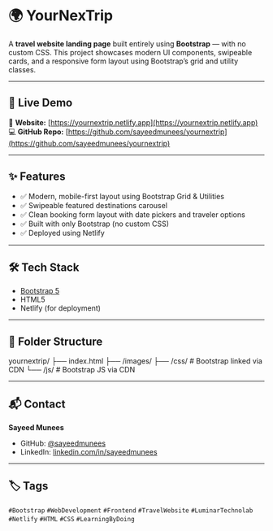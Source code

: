 # 🌍 YourNexTrip

A **travel website landing page** built entirely using **Bootstrap** — with no custom CSS. This project showcases modern UI components, swipeable cards, and a responsive form layout using Bootstrap’s grid and utility classes.

---

## 🔗 Live Demo

🚀 **Website:** [https://yournextrip.netlify.app](https://yournextrip.netlify.app)  
💻 **GitHub Repo:** [https://github.com/sayeedmunees/yournextrip](https://github.com/sayeedmunees/yournextrip)

---

## ✨ Features

- ✅ Modern, mobile-first layout using Bootstrap Grid & Utilities  
- ✅ Swipeable featured destinations carousel  
- ✅ Clean booking form layout with date pickers and traveler options  
- ✅ Built with only Bootstrap (no custom CSS)  
- ✅ Deployed using Netlify

---

## 🛠 Tech Stack

- [Bootstrap 5](https://getbootstrap.com/)
- HTML5
- Netlify (for deployment)

---

## 📁 Folder Structure

yournextrip/
├── index.html
├── /images/
├── /css/ # Bootstrap linked via CDN
└── /js/ # Bootstrap JS via CDN



---

## 📬 Contact

**Sayeed Munees**  
- GitHub: [@sayeedmunees](https://github.com/sayeedmunees)  
- LinkedIn: [linkedin.com/in/sayeedmunees](https://www.linkedin.com/in/sayeedmunees/) 
---

## 🏷 Tags

`#Bootstrap` `#WebDevelopment` `#Frontend` `#TravelWebsite` `#LuminarTechnolab` `#Netlify` `#HTML` `#CSS` `#LearningByDoing`

